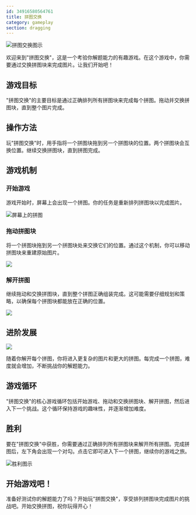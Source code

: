 ```yaml
---
id: 34916580564761
title: 拼图交换
category: gameplay
section: dragging
---
```

![拼图交换图示](https://help.studycat.com/hc/article_attachments/34916594979097)

欢迎来到"拼图交换"，这是一个考验你解题能力的有趣游戏。在这个游戏中，你需要通过交换拼图块来完成图片。让我们开始吧！

## 游戏目标

"拼图交换"的主要目标是通过正确排列所有拼图块来完成每个拼图。拖动并交换拼图块，直到整个图片完成。

## 操作方法

玩"拼图交换"时，用手指将一个拼图块拖到另一个拼图块的位置。两个拼图块会互换位置。继续交换拼图块，直到拼图完成。

## 游戏机制

### 开始游戏

游戏开始时，屏幕上会出现一个拼图。你的任务是重新排列拼图块以完成图片。

![屏幕上的拼图](https://help.studycat.com/hc/article_attachments/34916594979097)

### 拖动拼图块

将一个拼图块拖到另一个拼图块处来交换它们的位置。通过这个机制，你可以移动拼图块来重建原始图片。

![](https://help.studycat.com/hc/article_attachments/35085383360281)

### 解开拼图

继续拖动和交换拼图块，直到整个拼图正确组装完成。这可能需要仔细规划和策略，以确保每个拼图块都能放在正确的位置。

![](https://help.studycat.com/hc/article_attachments/35085383392153)

## 进阶发展

![](https://help.studycat.com/hc/article_attachments/35085383395993)

随着你解开每个拼图，你将进入更复杂的图片和更大的拼图。每完成一个拼图，难度就会增加，不断挑战你的解题能力。

## 游戏循环

"拼图交换"的核心游戏循环包括开始游戏、拖动和交换拼图块、解开拼图，然后进入下一个挑战。这个循环保持游戏的趣味性，并逐渐增加难度。

## 胜利

要在"拼图交换"中获胜，你需要通过正确排列所有拼图块来解开所有拼图。完成拼图后，左下角会出现一个对勾。点击它即可进入下一个拼图，继续你的游戏之旅。

![胜利图示](https://help.studycat.com/hc/article_attachments/34916594984473)

## 开始游戏吧！

准备好测试你的解题能力了吗？开始玩"拼图交换"，享受排列拼图块完成图片的挑战吧。开始交换拼图，祝你玩得开心！

